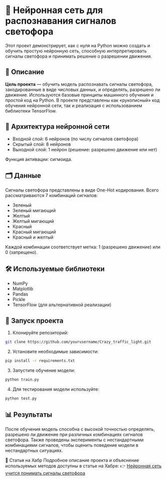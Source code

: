 # 🚦 Нейронная сеть для распознавания сигналов светофора
Этот проект демонстрирует, как с нуля на Python можно создать и обучить простую нейронную сеть, способную интерпретировать сигналы светофора и принимать решение о разрешении движения.

## 📌 Описание
**Цель проекта** — обучить модель распознавать сигналы светофора, закодированные в виде числовых данных, и определять, разрешено ли движение. Используются базовые принципы машинного обучения и простой код на Python. В проекте представлены как «рукописный» код обучения нейронной сети, так и реализация с использованием библиотеки TensorFlow.

## 🧠 Архитектура нейронной сети
- Входной слой: 6 нейронов (по числу сигналов светофора)
- Скрытый слой: 8 нейронов
- Выходной слой: 1 нейрон (решение: разрешено движение или нет)

Функция активации: сигмоида.

## 🗂️ Данные
Сигналы светофора представлены в виде One-Hot кодирования. Всего рассматриваются 7 комбинаций сигналов:
- Зеленый
- Зеленый мигающий
- Желтый
- Желтый мигающий
- Красный
- Красный мигающий
- Красный и желтый

Каждой комбинации соответствует метка: 1 (разрешено движение) или 0 (запрещено).

## 🛠️ Используемые библиотеки
- NumPy
- Matplotlib
- Pandas
- Pickle
- TensorFlow (для альтернативной реализации)

## 🚀 Запуск проекта
1. Клонируйте репозиторий:
```bash
git clone https://github.com/yourusername/Crazy_traffic_light.git
```

2. Установите необходимые зависимости:
```bash
pip install -r requirements.txt
```
3. Запустите обучение модели:
```bash
python train.py
```
4. Для тестирования модели используйте:
``` bash
python test.py
```

## 📊 Результаты
После обучения модель способна с высокой точностью определять, разрешено ли движение при различных комбинациях сигналов светофора. Также проведены эксперименты с нестандартными комбинациями сигналов, чтобы оценить поведение модели в нестандартных ситуациях.

📄 Статья на Хабр
Подробное описание проекта и объяснение используемых методов доступны в статье на Хабре:
👉 [Нейронная сеть учится понимать сигналы светофора](https://habr.com/ru/articles/849414/)
